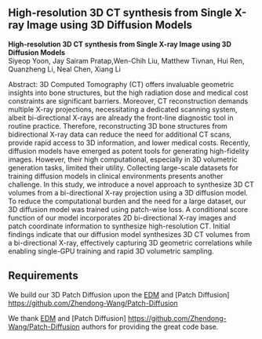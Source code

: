 ## High-resolution 3D CT synthesis from Single X-ray Image using 3D Diffusion Models

**High-resolution 3D CT synthesis from Single X-ray Image using 3D Diffusion Models**<br>
Siyeop Yoon, Jay Sairam Pratap,Wen-Chih Liu, Matthew Tivnan, Hui Ren, Quanzheng Li, Neal Chen, Xiang Li


Abstract: 3D Computed Tomography (CT) offers invaluable geometric insights into bone structures, but the high radiation dose and medical cost constraints are significant barriers. Moreover, CT reconstruction demands multiple X-ray projections, necessitating a dedicated scanning system, albeit bi-directional X-rays are already the front-line diagnostic tool in routine practice. Therefore, reconstructing 3D bone structures from bidirectional X-ray data can reduce the need for additional CT scans, provide rapid access to 3D information, and lower medical costs. Recently, diffusion models have emerged as potent tools for generating high-fidelity images. However, their high computational, especially in 3D volumetric generation tasks, limited their utility. Collecting large-scale datasets for training diffusion models in clinical environments presents another challenge. In this study, we introduce a novel approach to synthesize 3D CT volumes from a bi-directional X-ray projection using a 3D diffusion model. To reduce the computational burden and the need for a large dataset, our 3D diffusion model was trained using patch-wise loss. A conditional score function of our model incorporates 2D bi-directional X-ray images and patch coordinate information to synthesize high-resolution CT. Initial findings indicate that our diffusion model synthesizes 3D CT volumes from a bi-directional X-ray, effectively capturing 3D geometric correlations while enabling single-GPU training and rapid 3D volumetric sampling.


## Requirements
We build our 3D Patch Diffusion upon the [EDM](https://github.com/NVlabs/edm) and [Patch Diffusion] https://github.com/Zhendong-Wang/Patch-Diffusion



We thank [EDM](https://github.com/NVlabs/edm) and [Patch Diffusion] https://github.com/Zhendong-Wang/Patch-Diffusion authors for providing the great code base.
